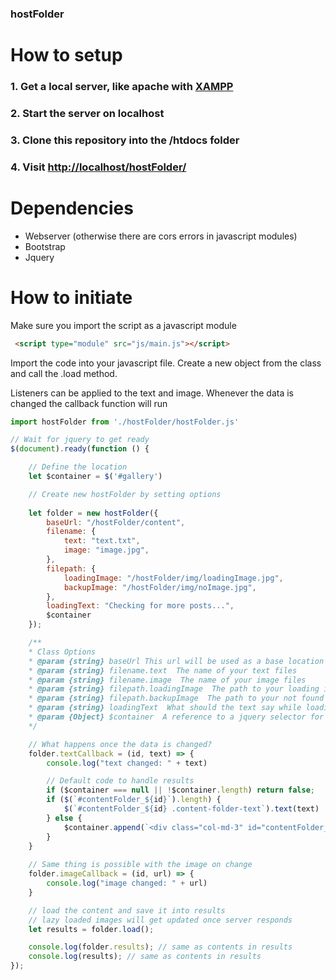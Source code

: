 ### hostFolder

# How to setup

### 1. Get a local server, like apache with [XAMPP](https://www.apachefriends.org/index.html)
### 2. Start the server on localhost
### 3. Clone this repository into the /htdocs folder
### 4. Visit [http://localhost/hostFolder/](http://localhost/hostFolder/)



# Dependencies
- Webserver (otherwise there are cors errors in javascript modules)
- Bootstrap
- Jquery


# How to initiate

Make sure you import the script as a javascript module

```html
 <script type="module" src="js/main.js"></script>
```

Import the code into your javascript file.
Create a new object from the class and call the .load method.

Listeners can be applied to the text and image.
Whenever the data is changed the callback function will run

```javascript
import hostFolder from './hostFolder/hostFolder.js'

// Wait for jquery to get ready
$(document).ready(function () {

    // Define the location
    let $container = $('#gallery')

    // Create new hostFolder by setting options
   
    let folder = new hostFolder({
        baseUrl: "/hostFolder/content",
        filename: {
            text: "text.txt",
            image: "image.jpg",
        },
        filepath: {
            loadingImage: "/hostFolder/img/loadingImage.jpg",
            backupImage: "/hostFolder/img/noImage.jpg",
        },
        loadingText: "Checking for more posts...",
        $container
    });

    /**
    * Class Options
    * @param {string} baseUrl This url will be used as a base location when creating paths
    * @param {string} filename.text  The name of your text files
    * @param {string} filename.image  The name of your image files
    * @param {string} filepath.loadingImage  The path to your loading image, relative to baseUrl
    * @param {string} filepath.backupImage  The path to your not found image, relative to baseUrl
    * @param {string} loadingText  What should the text say while loading new results?
    * @param {Object} $container  A reference to a jquery selector for the container you want the content in
    */

    // What happens once the data is changed?
    folder.textCallback = (id, text) => {
        console.log("text changed: " + text)

        // Default code to handle results
        if ($container === null || !$container.length) return false;
        if ($(`#contentFolder_${id}`).length) {
            $(`#contentFolder_${id} .content-folder-text`).text(text)
        } else {
            $container.append(`<div class="col-md-3" id="contentFolder_${id}"><p class="content-folder-text">${text}</p><img class="content-folder-image d-none img-fluid"></div>`)
        }
    }
    
    // Same thing is possible with the image on change
    folder.imageCallback = (id, url) => {
        console.log("image changed: " + url)
    }

    // load the content and save it into results
    // lazy loaded images will get updated once server responds
    let results = folder.load();

    console.log(folder.results); // same as contents in results
    console.log(results); // same as contents in results
});
```